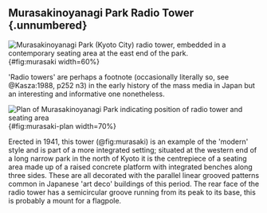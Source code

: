 ## Murasakinoyanagi Park Radio Tower {.unnumbered}

![Murasakinoyanagi Park (Kyoto City) radio tower, embedded in a contemporary seating area at the east end of the park.](./nat-imgs/murasakino1000x750.jpg){#fig:murasaki width=60%}

'Radio towers' are perhaps a footnote (occasionally literally so, see @Kasza:1988, p252 n3) in the early history of the mass media in Japan but an interesting and informative one nonetheless.

![Plan of Murasakinoyanagi Park indicating position of radio tower and seating area](./nat-imgs/murasaki-plan.png){#fig:murasaki-plan width=70%}

Erected in 1941, this tower (@fig:murasaki) is an example of the 'modern' style and is part of a more integrated setting; situated at the western end of a long narrow park in the north of Kyoto it is the centrepiece of a seating area made up of a raised concrete platform with integrated benches along three sides. These are all decorated with the parallel linear grooved patterns common in Japanese 'art deco' buildings of this period. The rear face of the radio tower has a semicircular groove running from its peak to its base, this is probably a mount for a flagpole.
